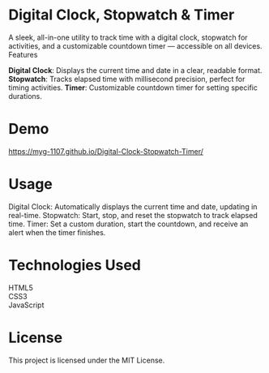 # Digital Clock, Stopwatch & Timer
A sleek, all-in-one utility to track time with a digital clock, stopwatch for activities, and a customizable countdown timer — accessible on all devices.
Features

**Digital Clock**: Displays the current time and date in a clear, readable format.
**Stopwatch**: Tracks elapsed time with millisecond precision, perfect for timing activities.
**Timer**: Customizable countdown timer for setting specific durations.

# Demo
https://myg-1107.github.io/Digital-Clock-Stopwatch-Timer/

# Usage

Digital Clock: Automatically displays the current time and date, updating in real-time.
Stopwatch: Start, stop, and reset the stopwatch to track elapsed time.
Timer: Set a custom duration, start the countdown, and receive an alert when the timer finishes.

# Technologies Used

HTML5 <br>
CSS3<Br>
JavaScript

# License
This project is licensed under the MIT License.
